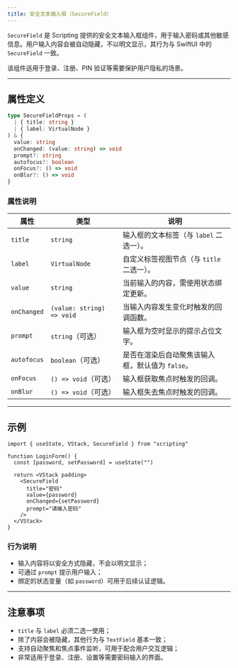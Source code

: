 ```yaml
---
title: 安全文本输入框（SecureField）
---
```

`SecureField` 是 Scripting 提供的安全文本输入框组件，用于输入密码或其他敏感信息。用户输入内容会被自动隐藏，不以明文显示，其行为与 SwiftUI 中的 `SecureField` 一致。

该组件适用于登录、注册、PIN 验证等需要保护用户隐私的场景。

---

## 属性定义

```ts
type SecureFieldProps = (
  | { title: string }
  | { label: VirtualNode }
) & {
  value: string
  onChanged: (value: string) => void
  prompt?: string
  autofocus?: boolean
  onFocus?: () => void
  onBlur?: () => void
}
```

### 属性说明

| 属性          | 类型                        | 说明                           |
| ----------- | ------------------------- | ---------------------------- |
| `title`     | `string`                  | 输入框的文本标签（与 `label` 二选一）。     |
| `label`     | `VirtualNode`             | 自定义标签视图节点（与 `title` 二选一）。    |
| `value`     | `string`                  | 当前输入的内容，需使用状态绑定更新。           |
| `onChanged` | `(value: string) => void` | 当输入内容发生变化时触发的回调函数。           |
| `prompt`    | `string`（可选）              | 输入框为空时显示的提示占位文字。             |
| `autofocus` | `boolean`（可选）             | 是否在渲染后自动聚焦该输入框，默认值为 `false`。 |
| `onFocus`   | `() => void`（可选）          | 输入框获取焦点时触发的回调。               |
| `onBlur`    | `() => void`（可选）          | 输入框失去焦点时触发的回调。               |

---

## 示例

```tsx
import { useState, VStack, SecureField } from "scripting"

function LoginForm() {
  const [password, setPassword] = useState("")

  return <VStack padding>
    <SecureField
      title="密码"
      value={password}
      onChanged={setPassword}
      prompt="请输入密码"
    />
  </VStack>
}
```

### 行为说明

* 输入内容将以安全方式隐藏，不会以明文显示；
* 可通过 `prompt` 提示用户输入；
* 绑定的状态变量（如 `password`）可用于后续认证逻辑。

---

## 注意事项

* `title` 与 `label` 必须二选一使用；
* 除了内容会被隐藏，其他行为与 `TextField` 基本一致；
* 支持自动聚焦和焦点事件监听，可用于配合用户交互逻辑；
* 非常适用于登录、注册、设置等需要密码输入的界面。
